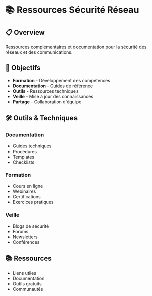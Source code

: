 # 📚 Ressources Sécurité Réseau

## 📋 Overview

Ressources complémentaires et documentation pour la sécurité des réseaux et des communications.

## 🎯 Objectifs

- **Formation** - Développement des compétences
- **Documentation** - Guides de référence
- **Outils** - Ressources techniques
- **Veille** - Mise à jour des connaissances
- **Partage** - Collaboration d'équipe

## 🛠️ Outils & Techniques

### Documentation
- Guides techniques
- Procédures
- Templates
- Checklists

### Formation
- Cours en ligne
- Webinaires
- Certifications
- Exercices pratiques

### Veille
- Blogs de sécurité
- Forums
- Newsletters
- Conférences

## 📚 Ressources

- Liens utiles
- Documentation
- Outils gratuits
- Communautés 